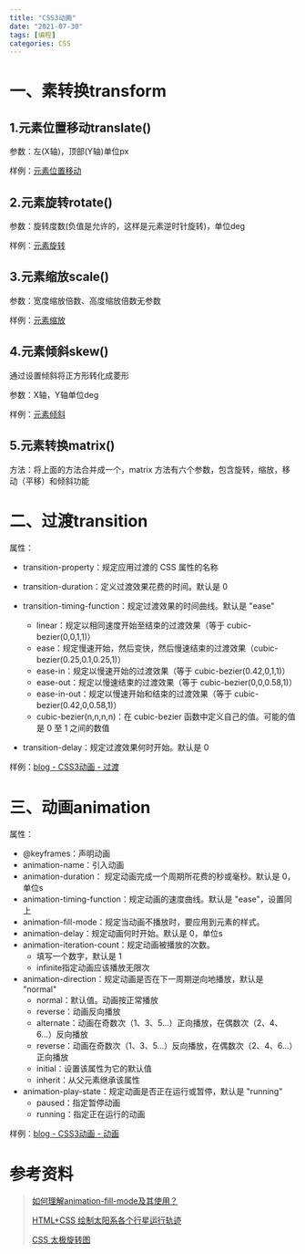 ```yaml
---
title: "CSS3动画"
date: "2021-07-30"
tags: [编程]
categories: CSS
---
```


# 一、素转换transform

##  1.元素位置移动translate()

参数：左(X轴)，顶部(Y轴)单位px

样例：[元素位置移动](https://codepen.io/damuwangs/pen/LYymGqJ)

## 2.元素旋转rotate()

参数：旋转度数(负值是允许的，这样是元素逆时针旋转)，单位deg

样例：[元素旋转](https://codepen.io/damuwangs/pen/qBmYZdQ)

## 3.元素缩放scale()

参数：宽度缩放倍数、高度缩放倍数无参数

样例：[元素缩放](https://codepen.io/damuwangs/pen/oNWdxGr)

## 4.元素倾斜skew()

通过设置倾斜将正方形转化成菱形

参数：X轴，Y轴单位deg

样例：[元素倾斜](https://codepen.io/damuwangs/pen/mdmLPKP)

## 5.元素转换matrix()

方法：将上面的方法合并成一个，matrix 方法有六个参数，包含旋转，缩放，移动（平移）和倾斜功能

# 二、过渡transition

属性：

- transition-property：规定应用过渡的 CSS 属性的名称

- transition-duration：定义过渡效果花费的时间。默认是 0

- transition-timing-function：规定过渡效果的时间曲线。默认是 "ease"
  - linear：规定以相同速度开始至结束的过渡效果（等于 cubic-bezier(0,0,1,1)）
  - ease：规定慢速开始，然后变快，然后慢速结束的过渡效果（cubic-bezier(0.25,0.1,0.25,1)）
  - ease-in：规定以慢速开始的过渡效果（等于 cubic-bezier(0.42,0,1,1)）
  - ease-out：规定以慢速结束的过渡效果（等于 cubic-bezier(0,0,0.58,1)）
  - ease-in-out：规定以慢速开始和结束的过渡效果（等于 cubic-bezier(0.42,0,0.58,1)）
  - cubic-bezier(n,n,n,n)：在 cubic-bezier 函数中定义自己的值。可能的值是 0 至 1 之间的数值

- transition-delay：规定过渡效果何时开始。默认是 0

样例：[blog - CSS3动画 - 过渡](https://codepen.io/damuwangs/pen/ExmLyJy)

# 三、动画animation

属性：

- @keyframes：声明动画
- animation-name：引入动画
- animation-duration： 规定动画完成一个周期所花费的秒或毫秒。默认是 0，单位s
- animation-timing-function：规定动画的速度曲线。默认是 "ease"，设置同上
- animation-fill-mode：规定当动画不播放时，要应用到元素的样式。
- animation-delay：规定动画何时开始。默认是 0，单位s
- animation-iteration-count：规定动画被播放的次数。
  - 填写一个数字，默认是 1
  - infinite指定动画应该播放无限次
- animation-direction：规定动画是否在下一周期逆向地播放，默认是 "normal"
  - normal：默认值。动画按正常播放
  - reverse：动画反向播放
  - alternate：动画在奇数次（1、3、5...）正向播放，在偶数次（2、4、6...）反向播放
  - reverse：动画在奇数次（1、3、5...）反向播放，在偶数次（2、4、6...）正向播放
  - initial：设置该属性为它的默认值
  - inherit：从父元素继承该属性
- animation-play-state：规定动画是否正在运行或暂停，默认是 "running"
  - paused：指定暂停动画
  - running：指定正在运行的动画

样例：[blog - CSS3动画 - 动画](https://codepen.io/damuwangs/pen/xxdjEoz)

# 参考资料

> [如何理解animation-fill-mode及其使用？](https://segmentfault.com/q/1010000003867335)
>
> [HTML+CSS 绘制太阳系各个行星运行轨迹](https://c.runoob.com/codedemo/5528)
>
> [CSS 太极旋转图](https://c.runoob.com/codedemo/5645)

